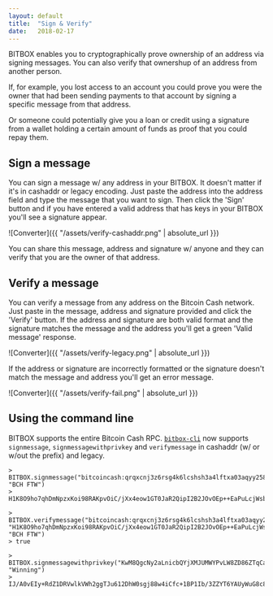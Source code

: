 ```yaml
---
layout: default
title:  "Sign & Verify"
date:   2018-02-17
---
```


BITBOX enables you to cryptographically prove ownership of an address via signing messages. You can also verify that ownershup of an address from another person.

If, for example, you lost access to an account you could prove you were the owner that had been sending payments to that account by signing a specific message from that address.

Or someone could potentially give you a loan or credit using a signature from a wallet holding a certain amount of funds as proof that you could repay them.

## Sign a message

You can sign a message w/ any address in your BITBOX. It doesn't matter if it's in cashaddr or legacy encoding. Just paste the address into the address field and type the message that you want to sign. Then click the 'Sign' button and if you have entered a valid address that has keys in your BITBOX you'll see a signature appear.

![Converter]({{ "/assets/verify-cashaddr.png" | absolute_url }})

You can share this message, address and signature w/ anyone and they can verify that you are the owner of that address.

## Verify a message

You can verify a message from any address on the Bitcoin Cash network. Just paste in the message, address and signature provided and click the 'Verify' button. If the address and signature are both valid format and the signature matches the message and the address you'll get a green 'Valid message' response.

![Converter]({{ "/assets/verify-legacy.png" | absolute_url }})

If the address or signature are incorrectly formatted or the signature doesn't match the message and address you'll get an error message.

![Converter]({{ "/assets/verify-fail.png" | absolute_url }})

## Using the command line

BITBOX supports the entire Bitcoin Cash RPC. [`bitbox-cli`](https://www.npmjs.com/package/bitbox-cli) now supports `signmessage`, `signmessagewithprivkey` and `verifymessage` in cashaddr (w/ or w/out the prefix) and legacy.

```
> BITBOX.signmessage("bitcoincash:qrqxcnj3z6rsg4k6lcshsh3a4lftxa03aqyy258tm7", "BCH FTW")
> H1K8O9ho7qhDmNpzxKoi98RAKpvOiC/jXx4eow1GT0JaR2QipI2B2JOvOEp++EaPuLcjWsbEsgoV6jSrknb17j4=
```

```
> BITBOX.verifymessage("bitcoincash:qrqxcnj3z6rsg4k6lcshsh3a4lftxa03aqyy258tm7", "H1K8O9ho7qhDmNpzxKoi98RAKpvOiC/jXx4eow1GT0JaR2QipI2B2JOvOEp++EaPuLcjWsbEsgoV6jSrknb17j4=", "BCH FTW")
> true
```

```
> BITBOX.signmessagewithprivkey("KwM8QgcNy2aLnicbQYjXMJUMWYPvLW8ZD86ZTqCaQ8pQmQoS6YY4", "Winning")
> IJ/A0vEIy+RdZ1DRVwlkVWh2ggTJu612DhW0sgj88w4iCfc+1BP1Ib/3ZZYT6YAUyWuG8c8/wlV+uwE0s1kUE8s=
```
